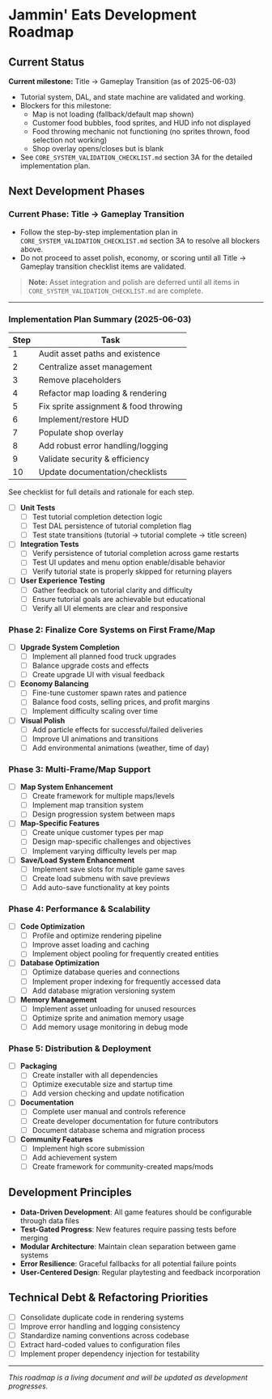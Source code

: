 # Jammin' Eats Development Roadmap

## Current Status

**Current milestone:** Title → Gameplay Transition (as of 2025-06-03)

- Tutorial system, DAL, and state machine are validated and working.
- Blockers for this milestone:
  - Map is not loading (fallback/default map shown)
  - Customer food bubbles, food sprites, and HUD info not displayed
  - Food throwing mechanic not functioning (no sprites thrown, food selection not working)
  - Shop overlay opens/closes but is blank
- See `CORE_SYSTEM_VALIDATION_CHECKLIST.md` section 3A for the detailed implementation plan.

## Next Development Phases

### Current Phase: Title → Gameplay Transition

- Follow the step-by-step implementation plan in `CORE_SYSTEM_VALIDATION_CHECKLIST.md` section 3A to resolve all blockers above.
- Do not proceed to asset polish, economy, or scoring until all Title → Gameplay transition checklist items are validated.

> **Note:** Asset integration and polish are deferred until all items in `CORE_SYSTEM_VALIDATION_CHECKLIST.md` are complete.

---

### Implementation Plan Summary (2025-06-03)
| Step | Task |
|------|------|
| 1 | Audit asset paths and existence |
| 2 | Centralize asset management |
| 3 | Remove placeholders |
| 4 | Refactor map loading & rendering |
| 5 | Fix sprite assignment & food throwing |
| 6 | Implement/restore HUD |
| 7 | Populate shop overlay |
| 8 | Add robust error handling/logging |
| 9 | Validate security & efficiency |
| 10 | Update documentation/checklists |

See checklist for full details and rationale for each step.

- [ ] **Unit Tests**
  - [ ] Test tutorial completion detection logic
  - [ ] Test DAL persistence of tutorial completion flag
  - [ ] Test state transitions (tutorial → tutorial complete → title screen)

- [ ] **Integration Tests**
  - [ ] Verify persistence of tutorial completion across game restarts
  - [ ] Test UI updates and menu option enable/disable behavior
  - [ ] Verify tutorial state is properly skipped for returning players

- [ ] **User Experience Testing**
  - [ ] Gather feedback on tutorial clarity and difficulty
  - [ ] Ensure tutorial goals are achievable but educational
  - [ ] Verify all UI elements are clear and responsive

### Phase 2: Finalize Core Systems on First Frame/Map

- [ ] **Upgrade System Completion**
  - [ ] Implement all planned food truck upgrades
  - [ ] Balance upgrade costs and effects
  - [ ] Create upgrade UI with visual feedback

- [ ] **Economy Balancing**
  - [ ] Fine-tune customer spawn rates and patience
  - [ ] Balance food costs, selling prices, and profit margins
  - [ ] Implement difficulty scaling over time

- [ ] **Visual Polish**
  - [ ] Add particle effects for successful/failed deliveries
  - [ ] Improve UI animations and transitions
  - [ ] Add environmental animations (weather, time of day)

### Phase 3: Multi-Frame/Map Support

- [ ] **Map System Enhancement**
  - [ ] Create framework for multiple maps/levels
  - [ ] Implement map transition system
  - [ ] Design progression system between maps

- [ ] **Map-Specific Features**
  - [ ] Create unique customer types per map
  - [ ] Design map-specific challenges and objectives
  - [ ] Implement varying difficulty levels per map

- [ ] **Save/Load System Enhancement**
  - [ ] Implement save slots for multiple game saves
  - [ ] Create load submenu with save previews
  - [ ] Add auto-save functionality at key points

### Phase 4: Performance & Scalability

- [ ] **Code Optimization**
  - [ ] Profile and optimize rendering pipeline
  - [ ] Improve asset loading and caching
  - [ ] Implement object pooling for frequently created entities

- [ ] **Database Optimization**
  - [ ] Optimize database queries and connections
  - [ ] Implement proper indexing for frequently accessed data
  - [ ] Add database migration versioning system

- [ ] **Memory Management**
  - [ ] Implement asset unloading for unused resources
  - [ ] Optimize sprite and animation memory usage
  - [ ] Add memory usage monitoring in debug mode

### Phase 5: Distribution & Deployment

- [ ] **Packaging**
  - [ ] Create installer with all dependencies
  - [ ] Optimize executable size and startup time
  - [ ] Add version checking and update notification

- [ ] **Documentation**
  - [ ] Complete user manual and controls reference
  - [ ] Create developer documentation for future contributors
  - [ ] Document database schema and migration process

- [ ] **Community Features**
  - [ ] Implement high score submission
  - [ ] Add achievement system
  - [ ] Create framework for community-created maps/mods

## Development Principles

- **Data-Driven Development**: All game features should be configurable through data files
- **Test-Gated Progress**: New features require passing tests before merging
- **Modular Architecture**: Maintain clean separation between game systems
- **Error Resilience**: Graceful fallbacks for all potential failure points
- **User-Centered Design**: Regular playtesting and feedback incorporation

## Technical Debt & Refactoring Priorities

- [ ] Consolidate duplicate code in rendering systems
- [ ] Improve error handling and logging consistency
- [ ] Standardize naming conventions across codebase
- [ ] Extract hard-coded values to configuration files
- [ ] Implement proper dependency injection for testability

---

*This roadmap is a living document and will be updated as development progresses.*
